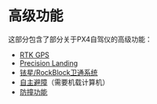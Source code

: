 # 高级功能

这部分包含了部分关于PX4自驾仪的高级功能：

* [RTK GPS](../advanced_features/rtk-gps.md)
* [Precision Landing](../advanced_features/precland.md)
* [铱星/RockBlock卫通系统](../advanced_features/satcom_roadblock.md)
* [自主避障](../computer_vision/obstacle_avoidance.md)（需要机载计算机）
* [防撞功能](../computer_vision/collision_prevention.md)